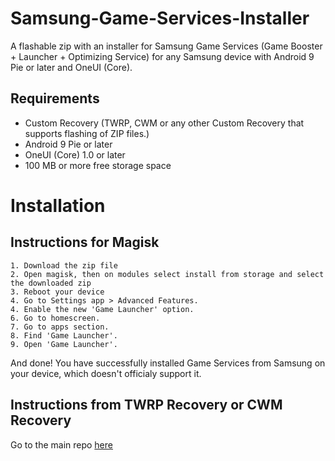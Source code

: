 # Samsung-Game-Services-Installer
A flashable zip with an installer for Samsung Game Services (Game Booster + Launcher + Optimizing Service) for any Samsung device with Android 9 Pie or later and OneUI (Core).
## Requirements
- Custom Recovery (TWRP, CWM or any other Custom Recovery that supports flashing of ZIP files.)
- Android 9 Pie or later
- OneUI (Core) 1.0 or later
- 100 MB or more free storage space
# Installation
  ## Instructions for Magisk 
    1. Download the zip file 
    2. Open magisk, then on modules select install from storage and select the downloaded zip 
    3. Reboot your device 
    4. Go to Settings app > Advanced Features.
    4. Enable the new 'Game Launcher' option.
    6. Go to homescreen.
    7. Go to apps section.
    8. Find 'Game Launcher'.
    9. Open 'Game Launcher'.

  And done! You have successfully installed Game Services from Samsung on your device, which doesn't officialy support it.
  ## Instructions from TWRP Recovery or CWM Recovery
  Go to the main repo [here](https://github.com/Minionguyjpro/Samsung-Game-Services-Installer/tree/main-9ca5/system/priv-app)

